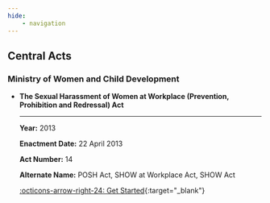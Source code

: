 ```yaml
---
hide:
    - navigation
---
```

## Central Acts

<!-- ### Ministry of Agriculture and Farmers Welfare

### Ministry of AYUSH

### Ministry of Chemicals and Fertilizers

### Ministry of Civil Aviation

### Ministry of Coal -->

<!-- ### Ministry of Commerce and Industry

<div class="grid cards" markdown>

- [__The Trade Marks Act__]()

    ---

    __Year:__ None

    __Enactment Date:__ None

    __Act Number:__ None

    __Alternate Name:__ None

    [:octicons-arrow-right-24: Get Started](/trademarks-act){:target="_blank"}

- __The Patents Act__

    ---

    __Year:__ None

    __Enactment Date:__ None

    __Act Number:__ None

    __Alternate Name:__ None

    [:octicons-arrow-right-24: Get Started](/patent-act){:target="_blank"}


- __The Designs Act__

    ---

    __Year:__ None

    __Enactment Date:__ None

    __Act Number:__ None

    __Alternate Name:__ None

    [:octicons-arrow-right-24: Get Started](/design-act){:target="_blank"}

- __The Copyright Act__

    ---

    __Year:__ None

    __Enactment Date:__ None

    __Act Number:__ None

    __Alternate Name:__ None

    [:octicons-arrow-right-24: Get Started](/copyright-act){:target="_blank"}

</div> -->

<!-- <div class="grid cards" markdown>

- __The Semiconductor Integrated Circuits Layout-Design Act__

    ---

    __Year:__ None

    __Enactment Date:__ None

    __Act Number:__ None

    __Alternate Name:__ None

    [:octicons-arrow-right-24: Get Started](/sicld-act){:target="_blank"}

</div> -->

<!-- <div class="grid cards" markdown>

- __The Geographical Indications of Goods (Registration and Protection) Act__

    ---

    __Year:__ None

    __Enactment Date:__ None

    __Act Number:__ None

    __Alternate Name:__ None

    [:octicons-arrow-right-24: Get Started](/gi-act){:target="_blank"}

</div> -->

<!-- ### Ministry of Communications -->

<!-- ### Ministry of Consumer Affairs, Food and Public Distribution

<div class="grid cards" markdown>

- __The Consumer Protection Act__

    ---

    __Year:__ None

    __Enactment Date:__ None

    __Act Number:__ None

    __Alternate Name:__ None

    [:octicons-arrow-right-24: Get Started](/consumer-protection-act){:target="_blank"}

- __The National Food Security Act__

    ---

    __Year:__ None

    __Enactment Date:__ None

    __Act Number:__ None

    __Alternate Name:__ None

    [:octicons-arrow-right-24: Get Started](/national-food-security-act){:target="_blank"}

</div> -->

<!-- ### Ministry of Cooperation -->

<!-- ### Ministry of Corporate Affairs

<div class="grid cards" markdown>

- __The Companies Act__

    ---

    __Year:__ None

    __Enactment Date:__ None

    __Act Number:__ None

    __Alternate Name:__ Companies Act

    [:octicons-arrow-right-24: Get Started](/companies-act){:target="_blank"}

- __The Company Secretaries Act__

    ---

    __Year:__ None

    __Enactment Date:__ None

    __Act Number:__ None

    __Alternate Name:__ CS Act

    [:octicons-arrow-right-24: Get Started](/cs-act){:target="_blank"}

</div>

<div class="grid cards" markdown>

- __The Competition Act__

    ---

    __Year:__ None

    __Enactment Date:__ None

    __Act Number:__ None

    __Alternate Name:__ None

    [:octicons-arrow-right-24: Get Started](/competition-act){:target="_blank"} -->

<!-- - __The Chartered Accountants Act__

    ---

    __Year:__ 2013

    __Enactment Date:__ 22 April 2013

    __Act Number:__ 14

    __Alternate Name:__ CA Act

    [:octicons-arrow-right-24: Get Started](/ca-act){:target="_blank"}

</div>

<div class="grid cards" markdown> -->

<!-- - __The Insolvency and Bankruptcy Code__

    ---

    __Year:__ None

    __Enactment Date:__ None

    __Act Number:__ None

    __Alternate Name:__ IBC Act

    [:octicons-arrow-right-24: Get Started](/ibc-act){:target="_blank"}

</div> -->

<!-- ### Ministry of Culture
### Ministry of Defence
### Ministry of Development of North Eastern Region
### Ministry of Earth Sciences -->

<!-- ### Ministry of Electronics and Information Technology

<div class="grid cards" markdown>

- __The Information Technology Act__

    ---

    __Year:__ None

    __Enactment Date:__ None

    __Act Number:__ None

    __Alternate Name:__ IT Act

    [:octicons-arrow-right-24: Get Started](/it-act){:target="_blank"}
    
</div>


<div class="grid cards" markdown>

- __The Aadhaar (Targeted Delivery of Financial and Other Subsidies, Benefits and Services) Act__

    ---

    __Year:__ None

    __Enactment Date:__ None

    __Act Number:__ None

    __Alternate Name:__ Aadhaar Act

    [:octicons-arrow-right-24: Get Started](/aadhaar-act){:target="_blank"}
    
</div> -->

<!-- ### Ministry of Environment, Forest and Climate Change
### Ministry of External Affairs -->

<!-- ### Ministry of Finance

<div class="grid cards" markdown>

- __The Central Goods and Services Tax Act__

    ---

    __Year:__ None

    __Enactment Date:__ None

    __Act Number:__ None

    __Alternate Name:__ CGST Act

    [:octicons-arrow-right-24: Get Started](/cgst-act){:target="_blank"}

</div>

<div class="grid cards" markdown>

- __The Goods and Services Tax (Compensation to States) Act__

    ---

    __Year:__ None

    __Enactment Date:__ None

    __Act Number:__ None

    __Alternate Name:__ SGST Act

    [:octicons-arrow-right-24: Get Started](/sgst-act){:target="_blank"}

</div>

<div class="grid cards" markdown>

- __The Union Territory Goods and Services Tax Act__

    ---

    __Year:__ None

    __Enactment Date:__ None

    __Act Number:__ None

    __Alternate Name:__ UGST Act

    [:octicons-arrow-right-24: Get Started](/ugst-act){:target="_blank"}
    
</div>

<div class="grid cards" markdown>

-  __The Integrated Goods and Services Tax Act__

    ---

    __Year:__ None

    __Enactment Date:__ None

    __Act Number:__ None

    __Alternate Name:__ IGST Act

    [:octicons-arrow-right-24: Get Started](/igst-act){:target="_blank"}

</div>

<div class="grid cards" markdown>

-  __The Foreign Exchange Management Act__

    ---

    __Year:__ None

    __Enactment Date:__ None

    __Act Number:__ None

    __Alternate Name:__ FEMA Act

    [:octicons-arrow-right-24: Get Started](/fema-act){:target="_blank"}

</div> -->

<!-- ### Ministry of Food Processing Industries
### Ministry of Health and Family Welfare
### Ministry of Heavy Industries and Public Enterprises
### Ministry of Home Affairs
### Ministry of Housing and Urban Affairs
### Ministry of Human Resource Development
### Ministry of Information and Broadcasting
### Ministry of Jal Shaktri -->

<!-- ### Ministry of Labour and Employment

<div class="grid cards" markdown>

- __The Code on Wages Act__

    ---

    __Year:__ None

    __Enactment Date:__ None

    __Act Number:__ None

    __Alternate Name:__ COW Act

    [:octicons-arrow-right-24: Get Started](/cow-act){:target="_blank"}

- __The Code on Social Security Act__

    ---

    __Year:__ None

    __Enactment Date:__ None

    __Act Number:__ None

    __Alternate Name:__ COSS Act

    [:octicons-arrow-right-24: Get Started](/coss-act){:target="_blank"}

</div> -->


<!-- ### Ministry of Law and Justice

<div class="grid cards" markdown>

- __The Mediation Act__

    ---

    __Year:__ None

    __Enactment Date:__ None

    __Act Number:__ None

    __Alternate Name:__ Mediation Act

    [:octicons-arrow-right-24: Get Started](/mediation-act){:target="_blank"}

- __The Commercial Courts Act__

    ---

    __Year:__ None

    __Enactment Date:__ None

    __Act Number:__ None

    __Alternate Name:__ Commercial Court Act

    [:octicons-arrow-right-24: Get Started](/commercialcourt-act){:target="_blank"}

- __The Indian Contract Act__

    ---

    __Year:__ None

    __Enactment Date:__ None

    __Act Number:__ None

    __Alternate Name:__ Contract Act

    [:octicons-arrow-right-24: Get Started](/contract-act){:target="_blank"}

</div> -->


<!-- ### Ministry of Micro, Small and Medium Enterprises

<div class="grid cards" markdown>

- __The Micro, Small and Medium Enterprises Development Act__

    ---

    __Year:__ None

    __Enactment Date:__ None

    __Act Number:__ None

    __Alternate Name:__ MSME Act

    [:octicons-arrow-right-24: Get Started](/msme-act){:target="_blank"}

</div> -->

<!-- ### Ministry of Mines
### Ministry of Minority Affairs
### Ministry of Panchayati Raj
### Ministry of Parliamentary Affairs -->

<!-- ### Ministry of Personnel, Public Grievances and Pensions

<div class="grid cards" markdown>

- __The Right to Information Act__

    ---

    __Year:__ None

    __Enactment Date:__ None

    __Act Number:__ None

    __Alternate Name:__ RTI Act

    [:octicons-arrow-right-24: Get Started](/rti-act){:target="_blank"}

</div> -->

<!-- ### Ministry of Petroleum and Natural Gas
### Ministry of Ports, Shipping and Waterways
### Ministry of Power
### Ministry of Railways
### Ministry of Road Transport and Highways
### Ministry of Rural Development
### Ministry of Science and Technology
### Ministry of Shipping
### Ministry of Skill Development and Entrepreneurship -->

<!-- ### Ministry of Social Justice and Empowerment

<div class="grid cards" markdown>

- __The Transgender Persons (Protection of Rights) Act__

    ---

    __Year:__ None

    __Enactment Date:__ None

    __Act Number:__ None

    __Alternate Name:__ None

    [:octicons-arrow-right-24: Get Started](/transgender-act){:target="_blank"}

</div> -->

<!-- ### Ministry of Statistics and Programme Implementation
### Ministry of Steel
### Ministry of Textiles
### Ministry of Tribal Affairs -->

### Ministry of Women and Child Development

<div class="grid cards" markdown>

- __The Sexual Harassment of Women at Workplace (Prevention, Prohibition and Redressal) Act__

    ---

    __Year:__ 2013

    __Enactment Date:__ 22 April 2013

    __Act Number:__ 14

    __Alternate Name:__ POSH Act, SHOW at Workplace Act, SHOW Act

    [:octicons-arrow-right-24: Get Started](/posh-act){:target="_blank"}

</div>

<!-- <div class="grid cards" markdown>

- [__The Protection of Children from Sexual Offences Act__]

    ---

    __Year:__ None

    __Enactment Date:__ None

    __Act Number:__ None

    __Alternate Name:__ POCSO Act

    [:octicons-arrow-right-24: Get Started](/pocso-act){:target="_blank"}

</div> -->

<!-- ### Ministry of Youth Affairs and Sports -->

<!-- ## State Acts

### Karnataka

<div class="grid cards" markdown>

- [__The Kannada Language Comprehensive Development Act__](/karnatala-lcd-act)

    ---

    __Year:__ None

    __Enactment Date:__ None

    __Act Number:__ None

    __Alternate Name:__ None

    [:octicons-arrow-right-24: Get Started](/posh-act){:target="_blank"}


- [__The Karnataka Innovation Authority Act__](/karnataka-ia-act)

    ---

    __Year:__ None

    __Enactment Date:__ None

    __Act Number:__ None

    __Alternate Name:__ None

    [:octicons-arrow-right-24: Get Started](/posh-act){:target="_blank"}



- [__The Karnataka Goods and Services Tax Act__](/karnataka-gst-act)

    ---

    __Year:__ None

    __Enactment Date:__ None

    __Act Number:__ None

    __Alternate Name:__ None

    [:octicons-arrow-right-24: Get Started](/posh-act){:target="_blank"}



- [__The Karnataka Rent Act__](/karnataka-rent-act)

    ---

    __Year:__ None

    __Enactment Date:__ None

    __Act Number:__ None

    __Alternate Name:__ None

    [:octicons-arrow-right-24: Get Started](/posh-act){:target="_blank"}

</div> -->
